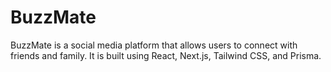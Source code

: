 # BuzzMate
BuzzMate is a social media platform that allows users to connect with friends and family. It is built using React, Next.js, Tailwind CSS, and Prisma.